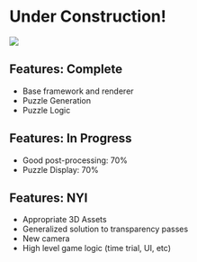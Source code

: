 # Under Construction!

![](./readmeImage/WIP.PNG)

## Features: Complete
- Base framework and renderer
- Puzzle Generation
- Puzzle Logic

## Features: In Progress
- Good post-processing: 70%
- Puzzle Display: 70%

## Features: NYI
- Appropriate 3D Assets
- Generalized solution to transparency passes
- New camera
- High level game logic (time trial, UI, etc)
